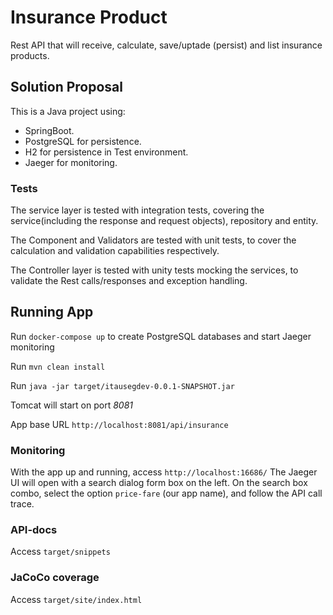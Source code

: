 # Insurance Product


Rest API that will receive, calculate, save/uptade (persist) and list insurance products.


## Solution Proposal

This is a Java project using:
- SpringBoot.
- PostgreSQL for persistence.
- H2 for persistence in Test environment.
- Jaeger for monitoring.

### Tests
The service layer is tested with integration tests, covering the service(including the response and request objects), repository and entity.

The Component and Validators are tested with unit tests, to cover the calculation and validation capabilities respectively.

The Controller layer is tested with unity tests mocking the services, to validate the Rest calls/responses and exception handling.

## Running App

Run `docker-compose up` to create PostgreSQL databases and start Jaeger monitoring

Run `mvn clean install`

Run `java -jar target/itausegdev-0.0.1-SNAPSHOT.jar`

Tomcat will start on port *8081*

App base URL `http://localhost:8081/api/insurance`

### Monitoring

With the app up and running, access `http://localhost:16686/`
The Jaeger UI will open with a search dialog form box on the left.
On the search box combo, select the option `price-fare` (our app name), 
and follow the API call trace.


### API-docs

Access `target/snippets`

### JaCoCo coverage

Access `target/site/index.html`
